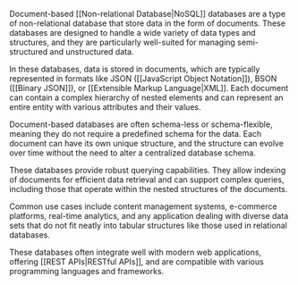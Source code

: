 Document-based [[Non-relational Database|NoSQL]] databases are a type of non-relational database that store data in the form of documents. These databases are designed to handle a wide variety of data types and structures, and they are particularly well-suited for managing semi-structured and unstructured data.

In these databases, data is stored in documents, which are typically represented in formats like JSON ([[JavaScript Object Notation]]), BSON ([[Binary JSON]]), or [[Extensible Markup Language|XML]]. Each document can contain a complex hierarchy of nested elements and can represent an entire entity with various attributes and their values.

Document-based databases are often schema-less or schema-flexible, meaning they do not require a predefined schema for the data. Each document can have its own unique structure, and the structure can evolve over time without the need to alter a centralized database schema.

These databases provide robust querying capabilities. They allow indexing of documents for efficient data retrieval and can support complex queries, including those that operate within the nested structures of the documents.

Common use cases include content management systems, e-commerce platforms, real-time analytics, and any application dealing with diverse data sets that do not fit neatly into tabular structures like those used in relational databases.

These databases often integrate well with modern web applications, offering [[REST APIs|RESTful APIs]], and are compatible with various programming languages and frameworks.
